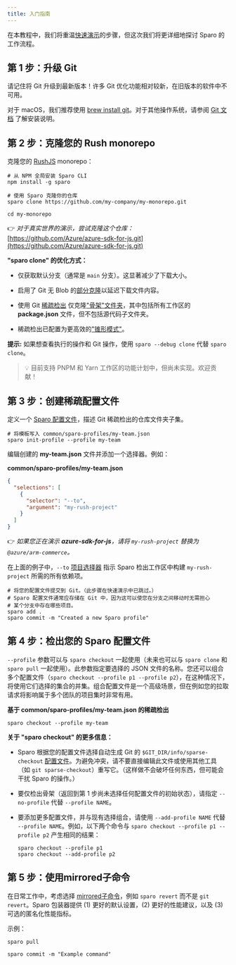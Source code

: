 ```yaml
---
title: 入门指南
---
```


在本教程中，我们将重温[快速演示](../../index.md#quick-demo)的步骤，但这次我们将更详细地探讨 Sparo 的工作流程。

## 第 1 步：升级 Git

请记住将 Git 升级到最新版本！许多 Git 优化功能相对较新，在旧版本的软件中不可用。

对于 macOS，我们推荐使用 [brew install git](https://git-scm.com/download/mac)。对于其他操作系统，请参阅 [Git 文档](https://git-scm.com/book/en/v2/Getting-Started-Installing-Git) 了解安装说明。

## 第 2 步：克隆您的 Rush monorepo

克隆您的 [RushJS](https://rushjs.io/) monorepo：

```shell
# 从 NPM 全局安装 Sparo CLI
npm install -g sparo

# 使用 Sparo 克隆你的仓库
sparo clone https://github.com/my-company/my-monorepo.git

cd my-monorepo
```

👉 _对于真实世界的演示，尝试克隆这个仓库：_
[https://github.com/Azure/azure-sdk-for-js.git](https://github.com/Azure/azure-sdk-for-js.git)


**"sparo clone" 的优化方式：**

- 仅获取默认分支（通常是 `main` 分支）。这显著减少了下载大小。

- 启用了 Git 无 Blob 的[部分克隆](../reference/git_optimization.md)以延迟下载文件内容。

- 使用 Git [稀疏检出](https://git-scm.com/docs/git-sparse-checkout) 仅克隆["骨架"文件夹](../reference/skeleton_folders.md)，其中包括所有工作区的 **package.json** 文件，但不包括源代码子文件夹。

- 稀疏检出已配置为更高效的["锥形模式"](https://git-scm.com/docs/git-sparse-checkout#_internalsnon_cone_problems)。

**提示:** 如果想查看执行的操作和 Git 操作，使用 `sparo --debug clone` 代替 `sparo clone`。

> 💡 目前支持 PNPM 和 Yarn 工作区的功能计划中，但尚未实现。欢迎贡献！

## 第 3 步：创建稀疏配置文件

定义一个 [Sparo 配置文件](../configs/profile_json.md)，描述 Git 稀疏检出的仓库文件夹子集。

```shell
# 将模板写入 common/sparo-profiles/my-team.json
sparo init-profile --profile my-team
```

编辑创建的 **my-team.json** 文件并添加一个选择器。例如：

**common/sparo-profiles/my-team.json**
```json
{
  "selections": [
    {
      "selector": "--to",
      "argument": "my-rush-project"
    }
  ]
}
```
👉 _如果您正在演示 **azure-sdk-for-js**，请将 `my-rush-project` 替换为 `@azure/arm-commerce`。_

在上面的例子中，`--to` [项目选择器](https://rushjs.io/pages/developer/selecting_subsets/#--to) 指示 Sparo 检出工作区中构建 `my-rush-project` 所需的所有依赖项。

```shell
# 将您的配置文件提交到 Git。（此步骤在快速演示中已跳过。）
# Sparo 配置文件通常应存储在 Git 中，因为这可以使您在分支之间移动时无需担心
# 某个分支中存在哪些项目。
sparo add .
sparo commit -m "Created a new Sparo profile"
```

## 第 4 步：检出您的 Sparo 配置文件

`--profile` 参数可以与 `sparo checkout` 一起使用（未来也可以与 `sparo clone` 和 `sparo pull` 一起使用）。此参数指定要选择的 JSON 文件的名称。您还可以组合多个配置文件（`sparo checkout --profile p1 --profile p2`），在这种情况下，将使用它们选择的集合的并集。组合配置文件是一个高级场景，但在例如您的拉取请求将影响属于多个团队的项目集时非常有用。

**基于 common/sparo-profiles/my-team.json 的稀疏检出**
```shell
sparo checkout --profile my-team
```

**关于 "sparo checkout" 的更多信息：**

- Sparo 根据您的配置文件选择自动生成 Git 的 `$GIT_DIR/info/sparse-checkout` [配置文件](https://git-scm.com/docs/git-sparse-checkout#_internalssparse_checkout)。为避免冲突，请不要直接编辑此文件或使用其他工具（如 `git sparse-checkout`）重写它。（这样做不会破坏任何东西，但可能会干扰 Sparo 的操作。）

- 要仅检出骨架（返回到第 1 步尚未选择任何配置文件的初始状态），请指定 `--no-profile` 代替 `--profile NAME`。

- 要添加更多配置文件，并与现有选择组合，请使用 `--add-profile NAME` 代替 `--profile NAME`。例如，以下两个命令与 `sparo checkout --profile p1 --profile p2` 产生相同的结果：
  ```shell
  sparo checkout --profile p1
  sparo checkout --add-profile p2
  ```

## 第 5 步：使用mirrored子命令

在日常工作中，考虑选择 [mirrored子命令](../commands/overview.md)，例如 `sparo revert` 而不是 `git revert`。Sparo 包装器提供 (1) 更好的默认设置，(2) 更好的性能建议，以及 (3) 可选的匿名化性能指标。

示例：

```shell
sparo pull

sparo commit -m "Example command"
```
